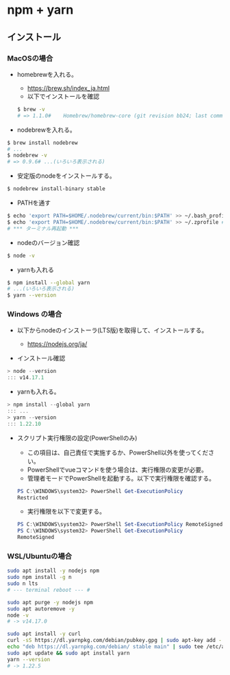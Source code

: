 # npm + yarn

## インストール

### MacOSの場合

- homebrewを入れる。
  - https://brew.sh/index_ja.html
  - 以下でインストールを確認
  ```bash
  $ brew -v
  # => 1.1.0#    Homebrew/homebrew-core (git revision bb24; last commit 2016-11-15)
  ```

- nodebrewを入れる。
```bash
$ brew install nodebrew
# ...
$ nodebrew -v
# => 0.9.6# ...(いろいろ表示される)
```

- 安定版のnodeをインストールする。
```bash
$ nodebrew install-binary stable
```

- PATHを通す
```bash
$ echo 'export PATH=$HOME/.nodebrew/current/bin:$PATH' >> ~/.bash_profile # bachの場合
$ echo 'export PATH=$HOME/.nodebrew/current/bin:$PATH' >> ~/.zprofile # zshの場合
# *** ターミナル再起動 ***
```

- nodeのバージョン確認
```bash
$ node -v
```

- yarnも入れる
```bash
$ npm install --global yarn
# ...(いろいろ表示される)
$ yarn --version
```

### Windows の場合

- 以下からnodeのインストーラ(LTS版)を取得して、インストールする。
  - https://nodejs.org/ja/

- インストール確認
```powershell
> node --version
::: v14.17.1
```

- yarnも入れる。
```powershell
> npm install --global yarn
::: ...
> yarn --version
::: 1.22.10
```

- スクリプト実行権限の設定(PowerShellのみ)
  - この項目は、自己責任で実施するか、PowerShell以外を使ってください。
  - PowerShellでvueコマンドを使う場合は、実行権限の変更が必要。
  - 管理者モードでPowerShellを起動する。以下で実行権限を確認する。
  ```powershell
  PS C:\WINDOWS\system32> PowerShell Get-ExecutionPolicy
  Restricted
  ```

  - 実行権限を以下で変更する。
  ```powershell
  PS C:\WINDOWS\system32> PowerShell Set-ExecutionPolicy RemoteSigned
  PS C:\WINDOWS\system32> PowerShell Get-ExecutionPolicy
  RemoteSigned
  ```

### WSL/Ubuntuの場合

```bash
sudo apt install -y nodejs npm
sudo npm install -g n
sudo n lts
# --- terminal reboot --- #

sudo apt purge -y nodejs npm
sudo apt autoremove -y
node -v
# -> v14.17.0

sudo apt install -y curl
curl -sS https://dl.yarnpkg.com/debian/pubkey.gpg | sudo apt-key add -
echo "deb https://dl.yarnpkg.com/debian/ stable main" | sudo tee /etc/apt/sources.list.d/yarn.list
sudo apt update && sudo apt install yarn
yarn --version
# -> 1.22.5
```
